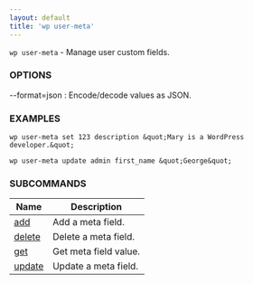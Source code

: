 ```yaml
---
layout: default
title: 'wp user-meta'
---
```


`wp user-meta` - Manage user custom fields.

### OPTIONS

\--format=json
: Encode/decode values as JSON.

### EXAMPLES

    wp user-meta set 123 description &quot;Mary is a WordPress developer.&quot;

    wp user-meta update admin first_name &quot;George&quot;

### SUBCOMMANDS

<table>
	<thead>
	<tr>
		<th>Name</th>
		<th>Description</th>
	</tr>
	</thead>
	<tbody>
		<tr>
			<td><a href="/commands/user-meta/add/">add</a></td>
			<td>Add a meta field.</td>
		</tr>
		<tr>
			<td><a href="/commands/user-meta/delete/">delete</a></td>
			<td>Delete a meta field.</td>
		</tr>
		<tr>
			<td><a href="/commands/user-meta/get/">get</a></td>
			<td>Get meta field value.</td>
		</tr>
		<tr>
			<td><a href="/commands/user-meta/update/">update</a></td>
			<td>Update a meta field.</td>
		</tr>
	</tbody>
</table>
